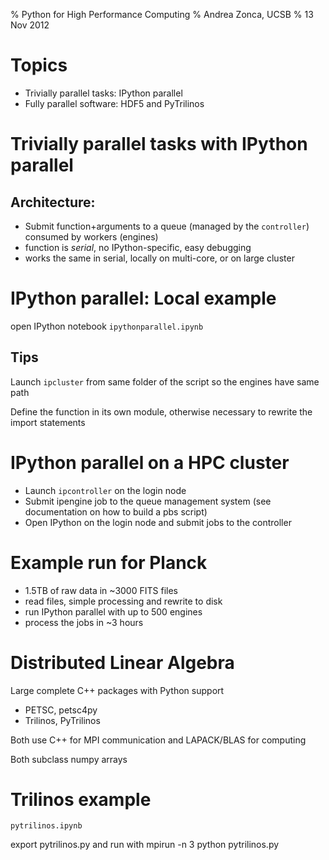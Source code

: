 % Python for High Performance Computing
% Andrea Zonca, UCSB
% 13 Nov 2012

# Topics

* Trivially parallel tasks: IPython parallel
* Fully parallel software: HDF5 and PyTrilinos

# Trivially parallel tasks with IPython parallel

## Architecture:

* Submit function+arguments to a queue (managed by the `controller`) consumed by workers (engines)
* function is *serial*, no IPython-specific, easy debugging
* works the same in serial, locally on multi-core, or on large cluster

# IPython parallel: Local example

open IPython notebook `ipythonparallel.ipynb`

## Tips

Launch `ipcluster` from same folder of the script so the engines have same path

Define the function in its own module, otherwise necessary to rewrite the import statements

# IPython parallel on a HPC cluster

* Launch `ipcontroller` on the login node
* Submit ipengine job to the queue management system (see documentation on how to build a pbs script)
* Open IPython on the login node and submit jobs
to the controller

# Example run for Planck

* 1.5TB of raw data in ~3000 FITS files
* read files, simple processing and rewrite to disk
* run IPython parallel with up to 500 engines
* process the jobs in ~3 hours

# Distributed Linear Algebra

Large complete C++ packages with Python support

* PETSC, petsc4py
* Trilinos, PyTrilinos

Both use C++ for MPI communication and LAPACK/BLAS for computing

Both subclass numpy arrays

# Trilinos example

`pytrilinos.ipynb`

export pytrilinos.py and run with mpirun -n 3 python pytrilinos.py
